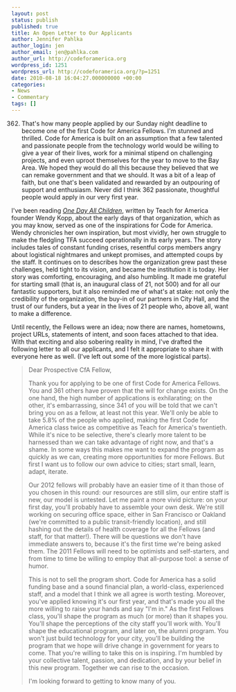 ```yaml
---
layout: post
status: publish
published: true
title: An Open Letter to Our Applicants
author: Jennifer Pahlka
author_login: jen
author_email: jen@pahlka.com
author_url: http://codeforamerica.org
wordpress_id: 1251
wordpress_url: http://codeforamerica.org/?p=1251
date: 2010-08-18 16:04:27.000000000 +00:00
categories:
- News
- Commentary
tags: []
---
```

362. That's how many people applied by our Sunday night deadline to become one of the first Code for America Fellows. I'm stunned and thrilled. Code for America is built on an assumption that a few talented and passionate people from the technology world would be willing to give a year of their lives, work for a minimal stipend on challenging projects, and even uproot themselves for the year to move to the Bay Area. We hoped they would do all this because they believed that we can remake government and that we should. It was a bit of a leap of faith, but one that's been validated and rewarded by an outpouring of support and enthusiasm. Never did I think 362 passionate, thoughtful people would apply in our very first year.

I've been reading <em><a href="http://www.amazon.com/One-Day-All-Children-Unlikely/dp/1586481797">One Day All Children</a></em>, written by Teach for America founder Wendy Kopp, about the early days of that organization, which as you may know, served as one of the inspirations for Code for America. Wendy chronicles her own inspiration, but most vividly, her own struggle to make the fledgling TFA succeed operationally in its early years. The story includes tales of constant funding crises, resentful corps members angry about logistical nightmares and unkept promises, and attempted coups by the staff. It continues on to describes how the organization grew past these challenges, held tight to its vision, and became the institution it is today. Her story was comforting, encouraging, and also humbling. It made me grateful for starting small (that is, an inaugural class of 21, not 500) and for all our fantastic supporters, but it also reminded me of what's at stake: not only the credibility of the organization, the buy-in of our partners in City Hall, and the trust of our funders, but a year in the lives of 21 people who, above all, want to make a difference.

Until recently, the Fellows were an idea; now there are names, hometowns, project URLs, statements of intent, and soon faces attached to that idea. With that exciting and also sobering reality in mind, I've drafted the following letter to all our applicants, and I felt it appropriate to share it with everyone here as well. (I've left out some of the more logistical parts).
<blockquote>Dear Prospective CfA Fellow,

Thank you for applying to be one of first Code for America Fellows. You and 361 others have proven that the will for change exists. On the one hand, the high number of applications is exhilarating; on the other, it's embarrassing, since 341 of you will be told that we can't bring you on as a fellow, at least not this year. We'll only be able to take 5.8% of the people who applied, making the first Code for America class twice as competitive as Teach for America's twentieth. While it's nice to be selective, there's clearly more talent to be harnessed than we can take advantage of right now, and that's a shame. In some ways this makes me want to expand the program as quickly as we can, creating more opportunities for more Fellows. But first I want us to follow our own advice to cities; start small, learn, adapt, iterate.

Our 2012 fellows will probably have an easier time of it than those of you chosen in this round: our resources are still slim, our entire staff is new, our model is untested. Let me paint a more vivid picture: on your first day, you'll probably have to assemble your own desk. We're still working on securing office space, either in San Francisco or Oakland (we're committed to a public transit-friendly location), and still hashing out the details of health coverage for all the Fellows (and staff, for that matter!). There will be questions we don't have immediate answers to, because it's the first time we're being asked them. The 2011 Fellows will need to be optimists and self-starters, and from time to time be willing to employ that all-purpose tool: a sense of humor.

This is not to sell the program short. Code for America has a solid funding base and a sound financial plan, a world-class, experienced staff, and a model that I think we all agree is worth testing. Moreover, you've applied knowing it's our first year, and that's made you all the more willing to raise your hands and say "I'm in." As the first Fellows class, you'll shape the program as much (or more) than it shapes you. You'll shape the perceptions of the city staff you'll work with. You'll shape the educational program, and later on, the alumni program. You won't just build technology for your city, you'll be building the program that we hope will drive change in government for years to come. That you're willing to take this on is inspiring. I'm humbled by your collective talent, passion, and dedication, and by your belief in this new program. Together we can rise to the occasion.

I'm looking forward to getting to know many of you.</blockquote>
